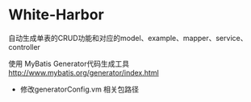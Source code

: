 # White-Harbor
自动生成单表的CRUD功能和对应的model、example、mapper、service、controller

使用 MyBatis Generator代码生成工具 http://www.mybatis.org/generator/index.html


- 修改generatorConfig.vm 相关包路径